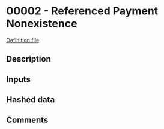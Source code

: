 
# 00002 - Referenced Payment Nonexistence

[Definition file](../../lib/verification/attestation-types/t-00004-referenced-payment-nonexistence.ts)

## Description

## Inputs

## Hashed data

## Comments